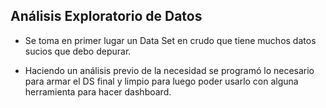 ## Análisis Exploratorio de Datos

* Se toma en primer lugar un Data Set en crudo que tiene muchos datos sucios que debo depurar.

* Haciendo un análisis previo de la necesidad se programó lo necesario para armar el DS final y limpio para luego poder usarlo con alguna herramienta para hacer dashboard.
